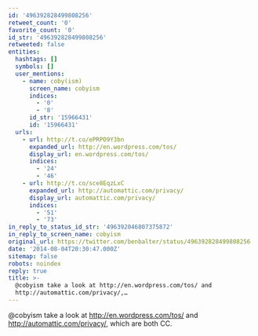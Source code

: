```yaml
---
id: '496392828499808256'
retweet_count: '0'
favorite_count: '0'
id_str: '496392828499808256'
retweeted: false
entities:
  hashtags: []
  symbols: []
  user_mentions:
    - name: coby(ism)
      screen_name: cobyism
      indices:
        - '0'
        - '8'
      id_str: '15966431'
      id: '15966431'
  urls:
    - url: http://t.co/ePRPO9Y3bn
      expanded_url: http://en.wordpress.com/tos/
      display_url: en.wordpress.com/tos/
      indices:
        - '24'
        - '46'
    - url: http://t.co/sce8EqzLxC
      expanded_url: http://automattic.com/privacy/
      display_url: automattic.com/privacy/
      indices:
        - '51'
        - '73'
in_reply_to_status_id_str: '496392046807375872'
in_reply_to_screen_name: cobyism
original_url: https://twitter.com/benbalter/status/496392828499808256
date: '2014-08-04T20:30:47.000Z'
sitemap: false
robots: noindex
reply: true
title: >-
  @cobyism take a look at http://en.wordpress.com/tos/ and
  http://automattic.com/privacy/,…
---
```


@cobyism take a look at http://en.wordpress.com/tos/ and http://automattic.com/privacy/, which are both CC.